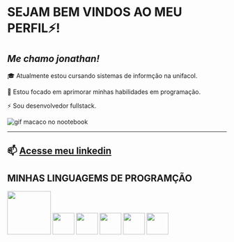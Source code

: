# SEJAM BEM VINDOS AO MEU PERFIL⚡️!





***Me chamo jonathan!***
--------


🎓 Atualmente estou cursando sistemas de informção na unifacol. 

🚀 Estou focado em aprimorar minhas habilidades em programação. 


⚡️ Sou desenvolvedor fullstack.

![gif macaco no nootebook](https://hypescience.com/wp-content/uploads/2016/03/macaco-computador-babuino.gif)

-------






📫 [Acesse meu linkedin](https://www.linkedin.com/in/jonathan-rocha-51b8ab268/?utm_source=share&utm_campaign=share_via&utm_content=profile&utm_medium=android_app)
------





## MINHAS LINGUAGEMS DE PROGRAMÇÃO


<img src="https://github.com/Jonathanwsr/jonathanwsr/assets/126990110/b46ddb43-a0f8-4e83-ba8e-9e8246d26d82" width="100px"> 
<img src="https://github.com/Jonathanwsr/jonathanwsr/assets/126990110/e44e042f-90ce-4051-80c6-8e79fad8b04c" width="50px"> 
<img src="https://github.com/Jonathanwsr/jonathanwsr/assets/126990110/3db75bc2-868b-407d-8cb6-c40eca1db270" width="50px"> 
<img src="https://github.com/Jonathanwsr/jonathanwsr/assets/126990110/aa8b0977-fbcd-473f-be44-723abda7b36b" width="50px"> 
<img src="https://github.com/Jonathanwsr/jonathanwsr/assets/126990110/1bdf0588-05d4-4a58-b609-862017bc6e9c" width="50px"> 
<img src="https://github.com/Jonathanwsr/jonathanwsr/assets/126990110/6d3617d6-41a7-4eba-97da-2b475b788636" width="50px"> 


























